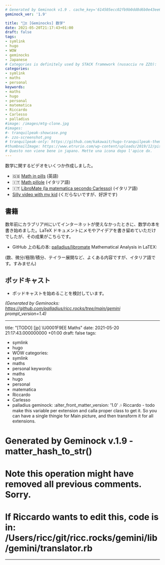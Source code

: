 ```yaml
---
# Generated by Geminock v1.9 . cache_key='614505ecc02fb9b0dd8d6b0e43ee6cb78093919e08b2048a953d3959fc7b7b95-jp.yaml'
geminock_ver: '1.9'

title: "🧮♊ [Geminocks] 数学"
date: 2021-05-20T21:17:43+01:00
draft: false
tags:
- symlink
- hugo
- WOW
- geminocks
- Japanese
# Categories is definitely used by STACK framework (nusacciu re ZZO):
categories:
- symlink
- maths
- personal
keywords:
- maths
- hugo
- personal
- matematica
- Riccardo
- Carlesso
- palladius
#image: /images/mtg-clone.jpg
#images:
#- tranquilpeak-showcase.png
#- zzo-screenshot.png
# tranquilpeak-only: https://github.com/kakawait/hugo-tranquilpeak-theme/blob/master/docs/user.md#image
#thumbnailImage: https://www.etrurio.com/wp-content/uploads/2019/12/pistacchi-scaled.jpg
# Questo non viene bene in japano. Mette una icona dopo l'apice dx.
---
```


数学に関するビデオをいくつか作成しました。

* 🇬🇧 [Math in pills](https://www.youtube.com/playlist?list=PLLW_mrnzxmSo-Q841ZuBDxcIHHX4iGZkX) (英語)
* 🇮🇹 [Math pillole](https://www.youtube.com/playlist?list=PLLW_mrnzxmSp_zuV3OzY_Wksf6_dP-Ifn) (イタリア語)
* 🇮🇹  [LibroMate (la matematica secondo Carlesso)](https://www.youtube.com/playlist?list=PLLW_mrnzxmSofo9gxu_NsWYl9c9NNmjZ6) (イタリア語)
* [Silly video with my kid](https://www.youtube.com/playlist?list=PLLW_mrnzxmSpYyZ3zBOuRjNMpVOlSIlzi) (くだらないですが、好評です)

## 書籍

数年前にカラブリア州にいてインターネットが使えなかったときに、数学の本を書き始めました。LaTeX ドキュメントにメモやアイデアを書き留めていただけでしたが、その成果がこちらです。

* GitHub 上の私の本: [palladius/libromate](https://github.com/palladius/libromate) Mathematical Analysis in LaTEX:

(数、微分/極限/積分、テイラー展開など、よくある内容ですが、イタリア語です。すみません)

## ポッドキャスト

* ポッドキャストを始めることを検討しています。


<!--
    From: go/ricc-math
-->


*(Generated by Geminocks: https://github.com/palladius/ricc.rocks/tree/main/gemini prompt_version=1.4)*

---
title: "[TODO] [jp] \U0001F9EE Maths"
date: 2021-05-20 21:17:43.000000000 +01:00
draft: false
tags:
- symlink
- hugo
- WOW
categories:
- symlink
- maths
- personal
keywords:
- maths
- hugo
- personal
- matematica
- Riccardo
- Carlesso
- palladius
geminock:
  :alter_front_matter_version: '1.0'
  :notes: Riccardo - todo make this variable per extension and calla  proper class
    to get it. So you can have a single thingie for Main picture, and then transform
    it for all extensions.
# Generated by Geminock v.1.9 - matter_hash_to_str()
# Note this operation might have removed all previous comments. Sorry.
# If Riccardo wants to edit this, code is in: /Users/ricc/git/ricc.rocks/gemini/lib/gemini/translator.rb
---
